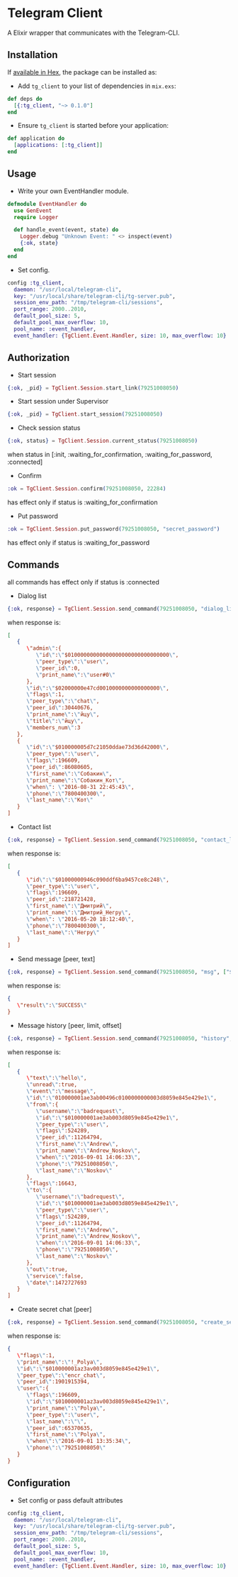 # Telegram Client

A Elixir wrapper that communicates with the Telegram-CLI.

## Installation

If [available in Hex](https://hex.pm/docs/publish), the package can be installed as:

* Add `tg_client` to your list of dependencies in `mix.exs`:

```elixir
def deps do
  [{:tg_client, "~> 0.1.0"]
end
```

* Ensure `tg_client` is started before your application:

```elixir
def application do
  [applications: [:tg_client]]
end
```

## Usage

* Write your own EventHandler module.

```elixir
defmodule EventHandler do
  use GenEvent
  require Logger

  def handle_event(event, state) do
    Logger.debug "Unknown Event: " <> inspect(event)
    {:ok, state}
  end
end
```

* Set config.

```elixir
config :tg_client,
  daemon: "/usr/local/telegram-cli",
  key: "/usr/local/share/telegram-cli/tg-server.pub",
  session_env_path: "/tmp/telegram-cli/sessions",
  port_range: 2000..2010,
  default_pool_size: 5,
  default_pool_max_overflow: 10,
  pool_name: :event_handler,
  event_handler: {TgClient.Event.Handler, size: 10, max_overflow: 10}
```

## Authorization

* Start session

```elixir
{:ok, _pid} = TgClient.Session.start_link(79251008050)
```

* Start session under Supervisor

```elixir
{:ok, _pid} = TgClient.start_session(79251008050)
```

* Check session status

```elixir
{:ok, status} = TgClient.Session.current_status(79251008050)
```

when status in [:init, :waiting_for_confirmation, :waiting_for_password, :connected]

* Confirm

```elixir
:ok = TgClient.Session.confirm(79251008050, 22284)
```

has effect only if status is :waiting_for_confirmation

* Put password

```elixir
:ok = TgClient.Session.put_password(79251008050, "secret_password")
```

has effect only if status is :waiting_for_password

## Commands

all commands has effect only if status is :connected

* Dialog list

```elixir
{:ok, response} = TgClient.Session.send_command(79251008050, "dialog_list", [])
```

when response is:

```json
[
   {
      \"admin\":{
         \"id\":\"$01000000000000000000000000000000\",
         \"peer_type\":\"user\",
         \"peer_id\":0,
         \"print_name\":\"user#0\"
      },
      \"id\":\"$02000000e47cd0010000000000000000\",
      \"flags\":1,
      \"peer_type\":\"chat\",
      \"peer_id\":30440676,
      \"print_name\":\"йцу\",
      \"title\":\"йцу\",
      \"members_num\":3
   },
   {
      \"id\":\"$010000005d7c21050ddae73d36d42000\",
      \"peer_type\":\"user\",
      \"flags\":196609,
      \"peer_id\":86080605,
      \"first_name\":\"Собакин\",
      \"print_name\":\"Собакин_Кот\",
      \"when\": \"2016-08-31 22:45:43\",
      \"phone\":\"7800400300\",
      \"last_name\":\"Кот\"
   }
]
```

* Contact list

```elixir
{:ok, response} = TgClient.Session.send_command(79251008050, "contact_list", [])
```

when response is:

```json
[
   {
      \"id\":\"$01000000946c090ddf6ba9457ce8c248\",
      \"peer_type\":\"user\",
      \"flags\":196609,
      \"peer_id\":218721428,
      \"first_name\":\"Дмитрий\",
      \"print_name\":\"Дмитрий_Негру\",
      \"when\": \"2016-05-20 18:12:40\",
      \"phone\":\"7800400300\",
      \"last_name\":\"Негру\"
   }
]
```

* Send message [peer, text]

```elixir
{:ok, response} = TgClient.Session.send_command(79251008050, "msg", ["$010000001az3av003d8059e845e429e1", "hello"])
```

when response is:

```json
{  
   \"result\":\"SUCCESS\"
}
```

* Message history [peer, limit, offset]

```elixir
{:ok, response} = TgClient.Session.send_command(79251008050, "history", ["$010000001az3av003d8059e845e429e1", "5", "0"])
```

when response is:

```json
[
   {
      \"text\":\"hello\",
      \"unread\":true,
      \"event\":\"message\",
      \"id\":\"010000001ae3ab00496c0100000000003d8059e845e429e1\",
      \"from\":{
         \"username\":\"badrequest\",
         \"id\":\"$010000001ae3ab003d8059e845e429e1\",
         \"peer_type\":\"user\",
         \"flags\":524289,
         \"peer_id\":11264794,
         \"first_name\":\"Andrew\",
         \"print_name\":\"Andrew_Noskov\",
         \"when\":\"2016-09-01 14:06:33\",
         \"phone\":\"79251008050\",
         \"last_name\":\"Noskov\"
      },
      \"flags\":16643,
      \"to\":{
         \"username\":\"badrequest\",
         \"id\":\"$010000001ae3ab003d8059e845e429e1\",
         \"peer_type\":\"user\",
         \"flags\":524289,
         \"peer_id\":11264794,
         \"first_name\":\"Andrew\",
         \"print_name\":\"Andrew_Noskov\",
         \"when\":\"2016-09-01 14:06:33\",
         \"phone\":\"79251008050\",
         \"last_name\":\"Noskov\"
      },
      \"out\":true,
      \"service\":false,
      \"date\":1472727693
   }
]
```

* Create secret chat [peer]

```elixir
{:ok, response} = TgClient.Session.send_command(79251008050, "create_secret_chat", ["$010000001az3av003d8059e845e429e1"])
```

when response is:

```json
{
   \"flags\":1,
   \"print_name\":\"!_Polya\",
   \"id\":\"$010000001az3av003d8059e845e429e1\",
   \"peer_type\":\"encr_chat\",
   \"peer_id\":1901915394,
   \"user\":{
      \"flags\":196609,
      \"id\":\"$010000001az3av003d8059e845e429e1\",
      \"print_name\":\"Polya\",
      \"peer_type\":\"user\",
      \"last_name\":\"\",
      \"peer_id\":65370635,
      \"first_name\":\"Polya\",
      \"when\":\"2016-09-01 13:35:34\",
      \"phone\":\"79251008050\"
   }
}
```

## Configuration

* Set config or pass default attributes

```elixir
config :tg_client,
  daemon: "/usr/local/telegram-cli",
  key: "/usr/local/share/telegram-cli/tg-server.pub",
  session_env_path: "/tmp/telegram-cli/sessions",
  port_range: 2000..2010,
  default_pool_size: 5,
  default_pool_max_overflow: 10,
  pool_name: :event_handler,
  event_handler: {TgClient.Event.Handler, size: 10, max_overflow: 10}
```
